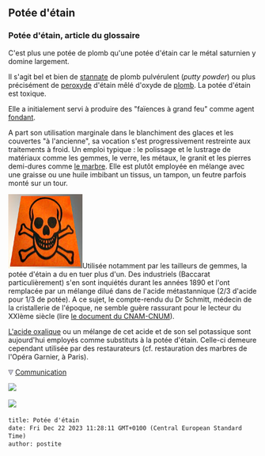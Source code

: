 ## Potée d'étain
### Potée d'étain, article du glossaire
 C'est plus une potée de plomb qu'une potée d'étain car le métal saturnien y domine largement.

Il s'agit bel et bien de [stannate](stannate.html) de plomb pulvérulent (_putty powder_) ou plus précisément de [peroxyde](poteedetain.html#protomonodietc) d'étain mêlé d'oxyde de [plomb](plomb.html). La potée d'étain est toxique.

Elle a initialement servi à produire des "faïences à grand feu" comme agent [fondant](fondant.html).

A part son utilisation marginale dans le blanchiment des glaces et les couvertes "à l'ancienne", sa vocation s'est progressivement restreinte aux traitements à froid. Un emploi typique : le polissage et le lustrage de matériaux comme les gemmes, le verre, les métaux, le granit et les pierres demi-dures comme [le marbre](marbres.html). Elle est plutôt employée en mélange avec une graisse ou une huile imbibant un tissus, un tampon, un feutre parfois monté sur un tour.

![](images/toxiqueversionweb.jpg)Utilisée notamment par les tailleurs de gemmes, la potée d'étain a du en tuer plus d'un. Des industriels (Baccarat particulièrement) s'en sont inquiétés durant les années 1890 et l'ont remplacée par un mélange dilué dans de l'acide métastannique (2/3 d'acide pour 1/3 de potée). A ce sujet, le compte-rendu du Dr Schmitt, médecin de la cristallerie de l'époque, ne semble guère rassurant pour le lecteur du XXIème siècle (lire [le document du CNAM-CNUM](http://cnum.cnam.fr/CGI/fpage.cgi?4KY28.39/0407/100/536/0/0)).

[L'acide oxalique](oxalique.html) ou un mélange de cet acide et de son sel potassique sont aujourd'hui employés comme substituts à la potée d'étain. Celle-ci demeure cependant utilisée par des restaurateurs (cf. restauration des marbres de l'Opéra Garnier, à Paris).



![](images/flechebas.gif) [Communication](http://www.artrealite.com/annonceurs.htm) 

[![](https://cbonvin.fr/sites/regie.artrealite.com/visuels/campagne1.png)](index-2.html#20131014)

![](https://cbonvin.fr/sites/regie.artrealite.com/visuels/campagne2.png)
```
title: Potée d'étain
date: Fri Dec 22 2023 11:28:11 GMT+0100 (Central European Standard Time)
author: postite
```
